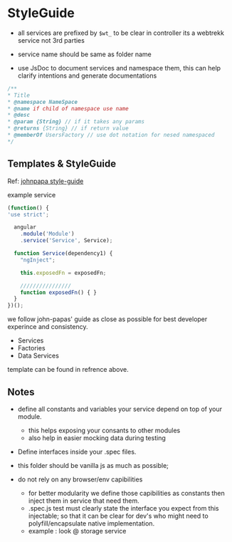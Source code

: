 # StyleGuide

- all services are prefixed by `$wt_` to be clear in controller its a webtrekk service not 3rd parties

- service name should be same as folder name

- use JsDoc to document services and namespace them, this can help clarify intentions and generate documentations

```js
/**
* Title
* @namespace NameSpace
* @name if child of namespace use name
* @desc
* @param {String} // if it takes any params
* @returns {String} // if return value
* @memberOf UsersFactory // use dot notation for nesed namespaced
*/
```

## Templates & StyleGuide

Ref:
[johnpapa style-guide](https://github.com/johnpapa/angular-styleguide/blob/master/a1/README.md#data-services)

example service
```js
(function() {
'use strict';

  angular
    .module('Module')
    .service('Service', Service);

  function Service(dependency1) {
    "ngInject";

    this.exposedFn = exposedFn;

    ////////////////
    function exposedFn() { }
  }
})();
```

we follow john-papas' guide as close as possible for best developer experince and consistency.

- Services
- Factories
- Data Services

template can be found in refrence above.

## Notes

- define all constants and variables your service depend on top of your module.
  - this helps exposing your consants to other modules
  - also help in easier mocking data during testing

- Define interfaces inside your .spec files.

- this folder should be vanilla js as much as possible;

- do not rely on any browser/env capibilities
  - for better modularity we define those capibilities as constants then inject them in service that need them.
  - .spec.js test must clearly state the interface you expect from this injectable; so that it can be clear for dev's who might need to polyfill/encapsulate native implementation.
  - example : look @ storage service